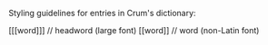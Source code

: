 Styling guidelines for entries in Crum's dictionary:

\[\[\[word\]\]\] \/\/ headword (large font)
\[\[word\]\] \/\/ word (non-Latin font)